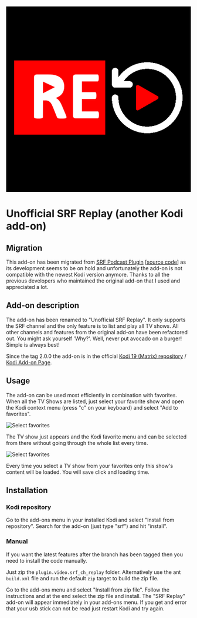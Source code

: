 ![SRF Replay](plugin.video.srf_ch_replay/icon.png)

# Unofficial SRF Replay (another Kodi add-on)

## Migration
This add-on has been migrated from [SRF Podcast Plugin](https://kodi.wiki/view/Add-on:SRF_Podcast_Plugin) [[source code](https://github.com/ambermoon/xbmc_plugin_video_srf_podcast_ch)] as its development seems to be on hold and unfortunately the add-on is not compatible with the newest Kodi version anymore. Thanks to all the previous developers who maintained the original add-on that I used and appreciated a lot.

## Add-on description
The add-on has been renamed to "Unofficial SRF Replay". It only supports the SRF channel and the only feature is to list and play all TV shows. All other channels and features from the original add-on have been refactored out. You might ask yourself 'Why?'. Well, never put avocado on a burger! Simple is always best!

Since the tag 2.0.0 the add-on is in the official [Kodi 19 (Matrix) repository](https://github.com/xbmc/repo-plugins/tree/matrix/plugin.video.srf_ch_replay) / [Kodi Add-on Page](https://kodi.tv/addons/matrix/plugin.video.srf_ch_replay).

## Usage
The add-on can be used most efficiently in combination with favorites. When all the TV Shows are listed, just select your favorite show and open the Kodi context menu (press "c" on your keyboard) and select "Add to favorites".

![Select favorites](usage1.png)

The TV show just appears and the Kodi favorite menu and can be selected from there without going through the whole list every time.

![Select favorites](usage2.png)

Every time you select a TV show from your favorites only this show's content will be loaded. You will save click and loading time.

## Installation

### Kodi repository
Go to the add-ons menu in your installed Kodi and select "Install from repository". Search for the add-on (just type "srf") and hit "install".

### Manual
If you want the latest features after the branch has been tagged then you need to install the code manually.

Just zip the `plugin.video.srf_ch_replay` folder. Alternatively use the ant `build.xml` file and run the default `zip` target to build the zip file.

Go to the add-ons menu and select "Install from zip file". Follow the instructions and at the end select the zip file and install. The "SRF Replay" add-on will appear immediately in your add-ons menu. If you get and error that your usb stick can not be read just restart Kodi and try again.

